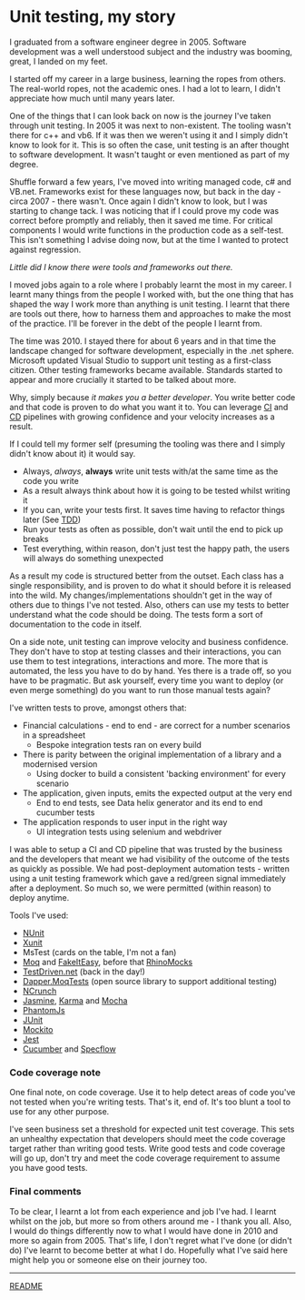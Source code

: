 # Unit testing, my story

I graduated from a software engineer degree in 2005. Software development was a well understood subject and the industry was booming, great, I landed on my feet.

I started off my career in a large business, learning the ropes from others. The real-world ropes, not the academic ones. I had a lot to learn, I didn't appreciate how much until many years later. 

One of the things that I can look back on now is the journey I've taken through unit testing. In 2005 it was next to non-existent. The tooling wasn't there for c++ and vb6. If it was then we weren't using it and I simply didn't know to look for it. This is so often the case, unit testing is an after thought to software development. It wasn't taught or even mentioned as part of my degree.

Shuffle forward a few years, I've moved into writing managed code, c# and VB.net. Frameworks exist for these languages now, but back in the day - circa 2007 - there wasn't. Once again I didn't know to look, but I was starting to change tack. I was noticing that if I could prove my code was correct before promptly and reliably, then it saved me time. For critical components I would write functions in the production code as a self-test. This isn't something I advise doing now, but at the time I wanted to protect against regression.

_Little did I know there were tools and frameworks out there._

I moved jobs again to a role where I probably learnt the most in my career. I learnt many things from the people I worked with, but the one thing that has shaped the way I work more than anything is unit testing. I learnt that there are tools out there, how to harness them and approaches to make the most of the practice. I'll be forever in the debt of the people I learnt from.

The time was 2010. I stayed there for about 6 years and in that time the landscape changed for software development, especially in the .net sphere. Microsoft updated Visual Studio to support unit testing as a first-class citizen. Other testing frameworks became available. Standards started to appear and more crucially it started to be talked about more.

Why, simply because *it makes you a better developer*. You write better code and that code is proven to do what you want it to. You can leverage [CI](https://en.m.wikipedia.org/wiki/Continuous_integration) and [CD](https://en.m.wikipedia.org/wiki/Continuous_delivery) pipelines with growing confidence and your velocity increases as a result.

If I could tell my former self (presuming the tooling was there and I simply didn't know about it) it would say.

- Always, _always_, **always** write unit tests with/at the same time as the code you write
- As a result always think about how it is going to be tested whilst writing it
- If you can, write your tests first. It saves time having to refactor things later (See [TDD](https://en.m.wikipedia.org/wiki/Test-driven_development))
- Run your tests as often as possible, don't wait until the end to pick up breaks
- Test everything, within reason, don't just test the happy path, the users will always do something unexpected

As a result my code is structured better from the outset. Each class has a single responsibility, and is proven to do what it should before it is released into the wild. My changes/implementations shouldn't get in the way of others due to things I've not tested. Also, others can use my tests to better understand what the code should be doing. The tests form a sort of documentation to the code in itself.

On a side note, unit testing can improve velocity and business confidence. They don't have to stop at testing classes and their interactions, you can use them to test integrations, interactions and more. The more that is automated, the less you have to do by hand. Yes there is a trade off, so you have to be pragmatic. But ask yourself, every time you want to deploy (or even merge something) do you want to run those manual tests again?

I've written tests to prove, amongst others that:
* Financial calculations - end to end - are correct for a number scenarios in a spreadsheet
   * Bespoke integration tests ran on every build
* There is parity between the original implementation of a library and a modernised version
   * Using docker to build a consistent 'backing environment' for every scenario
* The application, given inputs, emits the expected output at the very end
   * End to end tests, see Data helix generator and its end to end cucumber tests
* The application responds to user input in the right way
   * UI integration tests using selenium and webdriver

I was able to setup a CI and CD pipeline that was trusted by the business and the developers that meant we had visibility of the outcome of the tests as quickly as possible. We had post-deployment automation tests - written using a unit testing framework which gave a red/green signal immediately after a deployment. So much so, we were permitted (within reason) to deploy anytime.

Tools I've used:
- [NUnit](https://nunit.org)
- [Xunit](https://xunit.net/)
- MsTest (cards on the table, I'm not a fan)
- [Moq](https://github.com/moq/moq4) and [FakeItEasy](https://fakeiteasy.github.io/), before that [RhinoMocks](https://www.hibernatingrhinos.com/oss/rhino-mocks)
- [TestDriven.net](https://testdriven.net/) (back in the day!)
- [Dapper.MoqTests](https://github.com/laingsimon/Dapper.MoqTests)  (open source library to support additional testing)
- [NCrunch](https://www.ncrunch.net/)
- [Jasmine](https://jasmine.github.io/), [Karma](https://karma-runner.github.io/latest/index.html) and [Mocha](https://mochajs.org/)
- [PhantomJs](https://phantomjs.org/)
- [JUnit](https://junit.org/junit5/)
- [Mockito](https://site.mockito.org/)
- [Jest](https://jestjs.io/)
- [Cucumber](https://cucumber.io/) and [Specflow](https://specflow.org/)

### Code coverage note
One final note, on code coverage. Use it to help detect areas of code you've not tested when you're writing tests. That's it, end of. It's too blunt a tool to use for any other purpose. 

I've seen business set a threshold for expected unit test coverage. This sets an unhealthy expectation that developers should meet the code coverage target rather than writing good tests. Write good tests and code coverage will go up, don't try and meet the code coverage requirement to assume you have good tests.

### Final comments
To be clear, I learnt a lot from each experience and job I've had. I learnt whilst on the job, but more so from others around me - I thank you all. Also, I would do things differently now to what I would have done in 2010 and more so again from 2005. That's life, I don't regret what I've done (or didn't do) I've learnt to become better at what I do. Hopefully what I've said here might help you or someone else on their journey too.

---

[README](Home)
